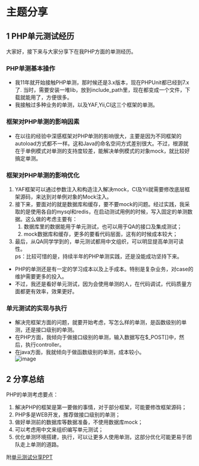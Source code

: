 # 主题分享
## 1 PHP单元测试经历
大家好，接下来与大家分享下在我PHP方面的单测经历。
### PHP单测基本操作
- 我11年就开始接触PHP单测，那时候还是3.x版本，现在PHPUnit都已经到7.x了. 当时，需要安装一堆lib，放到include_path里，现在都变成一个文件，下载就能用了，方便很多。
- 我接触过多种业务的单测，以及YAF,Yii,CI这三个框架的单测。

### 框架对PHP单测的影响因素
- 在以往的经验中深感框架对PHP单测的影响很大，主要是因为不同框架的autoload方式都不一样。这和Java的命名空间方式差别很大。不过，根源就在于单例模式对单测的支持度较差，能解决单例模式的对象mock，就比较好搞定单测。 

### 框架对PHP单测的影响优化
1. YAF框架可以通过参数注入和构造注入解决mock，CI及Yii就需要修改底层框架源码，来达到对单例对象的Mock注入。
2. 接下来，要面对的就是数据库和缓存，要不要mock的问题。经过实践，我采取的是使用各自的mysql和redis，在启动测试用例的时候，写入固定的单测数据。这么做的考虑主要有：
   1. 数据库里的数据能用于单元测试，也可以用于QA的接口及集成测试；
   2. mock数据库和缓存，更多的要看代码层面，这有的时候成本较大；  
3. 最后，从QA同学学到的，单元测试都用中文组织，可以明显提高单测可读性。   
ps：比较可惜的是，持续半年的PHP单测实践，还是没能成功坚持下来。
- PHP的单测还是有一定的学习成本以及上手成本。特别是复杂业务，对case的维护需要更多的投入。
- 不过，我还是看好单元测试，因为会使用单测的人，在代码调试，代码质量方面都更有效率，效果更好。

### 单元测试的实现与执行
- 解决完框架方面的问题，就要开始考虑，写怎么样的单测，是函数级别的单测，还是接口级别的单测。
- 在PHP方面，我倾向于做接口级别的单测，输入数据写在$_POST[]中，然后，执行controller。
- 在java方面，我就倾向于做函数级别的单测，成本较小。  
![image](http://static.cocolian.cn/img/20181028_203703.png)

## 2 分享总结
PHP的单测考虑要点： 
1. 解决PHP的框架是第一要做的事情，对于部分框架，可能要修改框架源码； 
2. PHP多是WEB开发，推荐做接口级别的单测； 
3. 做好单测前的数据库等数据准备，不使用数据库mock；
4. 可以考虑用中文来组织编写单元测试；
5. 优化单测环境搭建，执行，可以让更多人使用单测，这部分优化可能更易于团队走上单测的道路。 

附[单元测试分享PPT](http://note.youdao.com/groupshare/?token=2A0F7E63A7424A97BBDDB4990543840A&gid=49165967)
